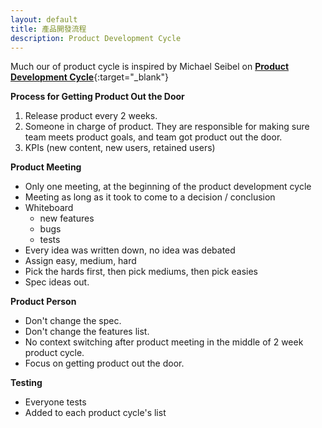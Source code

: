 ```yaml
---
layout: default
title: 產品開發流程
description: Product Development Cycle
---
```


Much our of product cycle is inspired by Michael Seibel on [**Product Development Cycle**](https://www.youtube.com/watch?v=kzVvjKLdAbk){:target="_blank"}

**Process for Getting Product Out the Door**
1. Release product every 2 weeks.
1. Someone in charge of product. They are responsible for making sure team meets product goals, and team got product out the door.
1. KPIs (new content, new users, retained users)

**Product Meeting**

* Only one meeting, at the beginning of the product development cycle
* Meeting as long as it took to come to a decision / conclusion
* Whiteboard
  * new features
  * bugs
  * tests
* Every idea was written down, no idea was debated
* Assign easy, medium, hard
* Pick the hards first, then pick mediums, then pick easies
* Spec ideas out.

**Product Person**

* Don't change the spec.
* Don't change the features list.
* No context switching after product meeting in the middle of 2 week product cycle.
* Focus on getting product out the door.

**Testing**

* Everyone tests
* Added to each product cycle's list